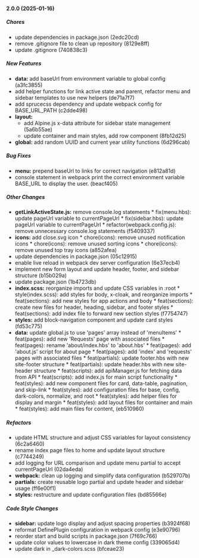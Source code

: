 #### 2.0.0 (2025-01-16)

##### Chores

*  update dependencies in package.json (2edc20cd)
*  remove .gitignore file to clean up repository (8129e8ff)
*  update .gitignore (740838c3)

##### New Features

* **data:**  add baseUrl from environment variable to global config (a3fc3855)
*  add helper functions for link active state and parent, refactor menu and sidebar templates to use new helpers (de71a7f7)
*  add sprucecss dependency and update webpack config for BASE_URL_PATH (c2dde498)
* **layout:**
  *  add Alpine.js x-data attribute for sidebar state management (5a6b55ae)
  *  update container and main styles, add row component (8fb12d25)
* **global:**  add random UUID and current year utility functions (6d296cab)

##### Bug Fixes

* **menu:**  prepend baseUrl to links for correct navigation (e812a81d)
*  console statement in webpack print the correct environment variable BASE_URL to display the user. (beacf405)

##### Other Changes

* **getLinkActiveState.js:**  remove console.log statements * fix(menu.hbs): update pageUrl variable to currentPageUrl * fix(sidebar.hbs): update pageUrl variable to currentPageUrl * refactor(webpack.config.js): remove unnecessary console.log statements (f5409337)
* **icons:**  add close.svg icon * chore(icons): remove unused notification icons * chore(icons): remove unused sorting icons * chore(icons): remove unused top tray icons (a852afea)
*  update dependencies in package.json (05c12915)
*  enable live reload in webpack dev server configuration (6e37ecb4)
*  implement new form layout and update header, footer, and sidebar structure (b15b029a)
*  update package.json (1b4723db)
* **index.scss:**  reorganize imports and update CSS variables in :root * style(index.scss): add styles for body, x-cloak, and reorganize imports * feat(sections): add new styles for app actions and body * feat(sections): create new files for header, heading, sidebar, and footer styles * feat(sections): add index file to forward new section styles (f7754747)
* **styles:**  add block-navigation component and update card styles (fd53c775)
* **data:**  update global.js to use 'pages' array instead of 'menuItems' * feat(pages): add new 'Requests' page with associated files * feat(pages): rename 'about/index.hbs' to 'about.hbs' * feat(pages): add 'about.js' script for about page * feat(pages): add 'index' and 'requests' pages with associated files * feat(partials): update footer.hbs with new site-footer structure * feat(partials): update header.hbs with new site-header structure * feat(scripts): add apiManager.js for fetching data from API * feat(scripts): add index.js for main script functionality * feat(styles): add new component files for card, data-table, pagination, and skip-link * feat(styles): add configuration files for base, config, dark-colors, normalize, and root * feat(styles): add helper files for display and margin * feat(styles): add layout files for container and main * feat(styles): add main files for content, (eb510960)

##### Refactors

*  update HTML structure and adjust CSS variables for layout consistency (6c2a6460)
*  rename index page files to home and update layout structure (c7744249)
*  add logging for URL comparison and update menu partial to accept currentPageUrl (02da4eda)
* **webpack:**  clean up logging and simplify data configuration (b529707b)
* **partials:**  create reusable logo partial and update header and sidebar usage (ff6e00f1)
* **styles:**  restructure and update configuration files (bd85566e)

##### Code Style Changes

* **sidebar:**  update logo display and adjust spacing properties (b3924f68)
*  reformat DefinePlugin configuration in webpack config (e3e90796)
*  reorder start and build scripts in package.json (7f69c766)
*  update color values to lowercase in dark theme config (339065d4)
*  update dark in _dark-colors.scss (bfceae23)

